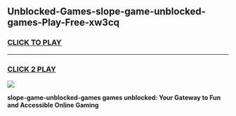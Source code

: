 
## Unblocked-Games-slope-game-unblocked-games-Play-Free-xw3cq
<h3>
<a href="https://premium76.site?title=slope-game-unblocked-games&ref=10A">CLICK TO PLAY</a></h3>
<hr>

<h3>
<a href="https://premium76.site?title=slope-game-unblocked-games&ref=10A">CLICK 2 PLAY</a>
  
</h3>

<a href="https://premium76.site?title=slope-game-unblocked-games&ref=10A"><img src="https://clearcache.store/games.png"></a>


**slope-game-unblocked-games games unblocked: Your Gateway to Fun and Accessible Online Gaming**

